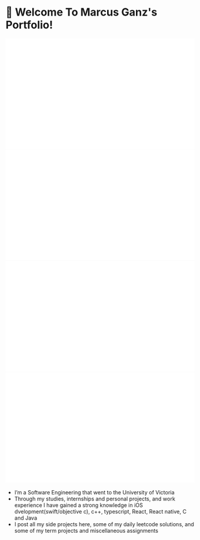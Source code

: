 # 👋 Welcome To Marcus Ganz's Portfolio!
![](https://raw.githubusercontent.com/miniman737/github-stats/master/generated/languages.svg#gh-dark-mode-only) ![](https://raw.githubusercontent.com/miniman737/github-stats/master/generated/overview.svg#gh-dark-mode-only)
![](https://raw.githubusercontent.com/miniman737/github-stats/master/generated/languages.svg#gh-light-mode-only) ![](https://raw.githubusercontent.com/miniman737/github-stats/master/generated/overview.svg#gh-light-mode-only)
- I’m a Software Engineering that went to the University of Victoria
- Through my studies, internships and personal projects, and work experience I have gained a strong knowledge in iOS dvelopment(swift/objective c), c++, typescript, React, React native, C and Java
- I post all my side projects here, some of my daily leetcode solutions, and some of my term projects and miscellaneous assignments


<!---
miniman737/miniman737 is a ✨ special ✨ repository because its `README.md` (this file) appears on your GitHub profile.
You can click the Preview link to take a look at your changes.
--->
